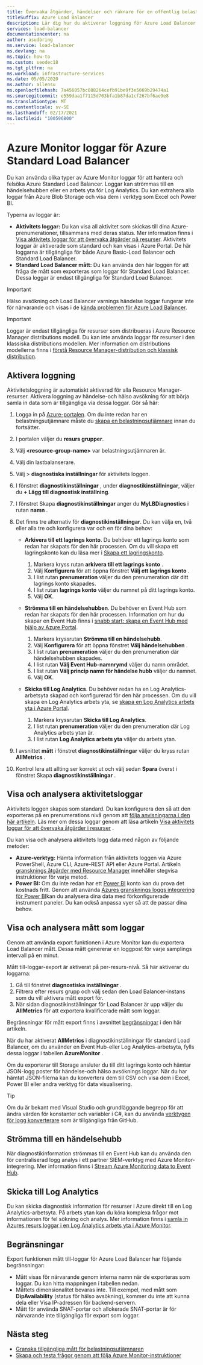 ```yaml
---
title: Övervaka åtgärder, händelser och räknare för en offentlig belastningsutjämnare
titleSuffix: Azure Load Balancer
description: Lär dig hur du aktiverar loggning för Azure Load Balancer.
services: load-balancer
documentationcenter: na
author: asudbring
ms.service: load-balancer
ms.devlang: na
ms.topic: how-to
ms.custom: seodec18
ms.tgt_pltfrm: na
ms.workload: infrastructure-services
ms.date: 05/05/2020
ms.author: allensu
ms.openlocfilehash: 7a456057bc088264cefb91be9f3e5069b29474a1
ms.sourcegitcommit: e559daa1f7115d703bfa1b87da1cf267bf6ae9e8
ms.translationtype: MT
ms.contentlocale: sv-SE
ms.lasthandoff: 02/17/2021
ms.locfileid: "100596800"
---
```

# <a name="azure-monitor-logs-for-azure-standard-load-balancer"></a>Azure Monitor loggar för Azure Standard Load Balancer

Du kan använda olika typer av Azure Monitor loggar för att hantera och felsöka Azure Standard Load Balancer. Loggar kan strömmas till en händelsehubben eller en arbets yta för Log Analytics. Du kan extrahera alla loggar från Azure Blob Storage och visa dem i verktyg som Excel och Power BI. 

Typerna av loggar är:

* **Aktivitets loggar:** Du kan visa all aktivitet som skickas till dina Azure-prenumerationer, tillsammans med deras status. Mer information finns i [Visa aktivitets loggar för att övervaka åtgärder på resurser](../azure-resource-manager/management/view-activity-logs.md). Aktivitets loggar är aktiverade som standard och kan visas i Azure Portal. De här loggarna är tillgängliga för både Azure Basic-Load Balancer och Standard Load Balancer.
* **Standard Load Balancer mått:** Du kan använda den här loggen för att fråga de mått som exporteras som loggar för Standard Load Balancer. Dessa loggar är endast tillgängliga för Standard Load Balancer.

> [!IMPORTANT]
> Hälso avsökning och Load Balancer varnings händelse loggar fungerar inte för närvarande och visas i de [kända problemen för Azure Load Balancer](whats-new.md#known-issues). 

> [!IMPORTANT]
> Loggar är endast tillgängliga för resurser som distribueras i Azure Resource Manager distributions modell. Du kan inte använda loggar för resurser i den klassiska distributions modellen. Mer information om distributions modellerna finns i [förstå Resource Manager-distribution och klassisk distribution](../azure-resource-manager/management/deployment-models.md).

## <a name="enable-logging"></a>Aktivera loggning

Aktivitetsloggning är automatiskt aktiverad för alla Resource Manager-resurser. Aktivera loggning av händelse-och hälso avsökning för att börja samla in data som är tillgängliga via dessa loggar. Gör så här:

1. Logga in på [Azure-portalen](https://portal.azure.com). Om du inte redan har en belastningsutjämnare måste du [skapa en belastningsutjämnare](./quickstart-load-balancer-standard-public-portal.md) innan du fortsätter.
1. I portalen väljer du **resurs grupper**.
2. Välj **\<resource-group-name>** var belastningsutjämnaren är.
3. Välj din lastbalanserare.
4. Välj   >  **diagnostiska inställningar** för aktivitets loggen.
5. I fönstret **diagnostikinställningar** , under **diagnostikinställningar**, väljer du **+ Lägg till diagnostisk inställning**.
6. I fönstret Skapa **diagnostikinställningar** anger du **MyLBDiagnostics** i rutan **namn** .
7. Det finns tre alternativ för **diagnostikinställningar**. Du kan välja en, två eller alla tre och konfigurera var och en för dina behov:

   * **Arkivera till ett lagrings konto**. Du behöver ett lagrings konto som redan har skapats för den här processen. Om du vill skapa ett lagringskonto kan du läsa mer i [Skapa ett lagringskonto](../storage/common/storage-account-create.md?tabs=azure-portal).
     1. Markera kryss rutan **arkivera till ett lagrings konto** .
     2. Välj **Konfigurera** för att öppna fönstret **Välj ett lagrings konto** .
     3. I list rutan **prenumeration** väljer du den prenumeration där ditt lagrings konto skapades.
     4. I list rutan **lagrings konto** väljer du namnet på ditt lagrings konto.
     5. Välj **OK**.

   * **Strömma till en händelsehubben**. Du behöver en Event Hub som redan har skapats för den här processen. Information om hur du skapar en Event Hub finns i [snabb start: skapa en Event Hub med hjälp av Azure Portal](../event-hubs/event-hubs-create.md).
     1. Markera kryssrutan **Strömma till en händelsehubb**.
     2. Välj **Konfigurera** för att öppna fönstret **Välj händelsehubben** .
     3. I list rutan **prenumeration** väljer du den prenumeration där händelsehubben skapades.
     4. I list rutan **Välj Event Hub-namnrymd** väljer du namn området.
     5. I list rutan **Välj princip namn för händelse hubb** väljer du namnet.
     6. Välj **OK**.

   * **Skicka till Log Analytics**. Du behöver redan ha en Log Analytics-arbetsyta skapad och konfigurerad för den här processen. Om du vill skapa en Log Analytics arbets yta, se [skapa en Log Analytics arbets yta i Azure Portal](../azure-monitor/logs/quick-create-workspace.md).
     1. Markera kryssrutan **Skicka till Log Analytics**.
     2. I list rutan **prenumeration** väljer du den prenumeration där Log Analytics arbets ytan är.
     3. I list rutan **Log Analytics arbets yta** väljer du arbets ytan.

8. I avsnittet **mått** i fönstret **diagnostikinställningar** väljer du kryss rutan **AllMetrics** .

9. Kontrol lera att allting ser korrekt ut och välj sedan **Spara** överst i fönstret Skapa **diagnostikinställningar** .

## <a name="view-and-analyze-the-activity-log"></a>Visa och analysera aktivitetsloggar

Aktivitets loggen skapas som standard. Du kan konfigurera den så att den exporteras på en prenumerations nivå genom att [följa anvisningarna i den här artikeln](../azure-monitor/platform/activity-log.md). Läs mer om dessa loggar genom att läsa artikeln [Visa aktivitets loggar för att övervaka åtgärder i resurser](../azure-resource-manager/management/view-activity-logs.md) .

Du kan visa och analysera aktivitets logg data med någon av följande metoder:

* **Azure-verktyg:** Hämta information från aktivitets loggen via Azure PowerShell, Azure CLI, Azure-REST API eller Azure Portal. Artikeln [gransknings åtgärder med Resource Manager](../azure-resource-manager/management/view-activity-logs.md) innehåller stegvisa instruktioner för varje metod.
* **Power BI:** Om du inte redan har ett [Power BI](https://powerbi.microsoft.com/pricing) konto kan du prova det kostnads fritt. Genom att använda [Azures gransknings loggs integrering för Power BI](https://powerbi.microsoft.com/integrations/azure-audit-logs/)kan du analysera dina data med förkonfigurerade instrument paneler. Du kan också anpassa vyer så att de passar dina behov.

## <a name="view-and-analyze-metrics-as-logs"></a>Visa och analysera mått som loggar
Genom att använda export funktionen i Azure Monitor kan du exportera Load Balancer mått. Dessa mått genererar en loggpost för varje samplings intervall på en minut.

Mått till-loggar-export är aktiverat på per-resurs-nivå. Så här aktiverar du loggarna:

1. Gå till fönstret **diagnostiska inställningar** .
1. Filtrera efter resurs grupp och välj sedan den Load Balancer-instans som du vill aktivera mått export för. 
1. När sidan diagnostikinställningar för Load Balancer är upp väljer du **AllMetrics** för att exportera kvalificerade mått som loggar.

Begränsningar för mått export finns i avsnittet [begränsningar](#limitations) i den här artikeln.

När du har aktiverat **AllMetrics** i diagnostikinställningar för standard Load Balancer, om du använder en Event Hub-eller Log Analytics-arbetsyta, fylls dessa loggar i tabellen **AzureMonitor** . 

Om du exporterar till Storage ansluter du till ditt lagrings konto och hämtar JSON-logg poster för händelse-och hälso avsöknings loggar. När du har hämtat JSON-filerna kan du konvertera dem till CSV och visa dem i Excel, Power BI eller andra verktyg för data visualisering. 

> [!TIP]
> Om du är bekant med Visual Studio och grundläggande begrepp för att ändra värden för konstanter och variabler i C#, kan du använda [verktygen för logg konverterare](https://github.com/Azure-Samples/networking-dotnet-log-converter) som är tillgängliga från GitHub.

## <a name="stream-to-an-event-hub"></a>Strömma till en händelsehubb
När diagnostikinformation strömmas till en Event Hub kan du använda den för centraliserad logg analys i ett partner SIEM-verktyg med Azure Monitor-integrering. Mer information finns i [Stream Azure Monitoring data to Event Hub](../azure-monitor/essentials/stream-monitoring-data-event-hubs.md#partner-tools-with-azure-monitor-integration).

## <a name="send-to-log-analytics"></a>Skicka till Log Analytics
Du kan skicka diagnostisk information för resurser i Azure direkt till en Log Analytics-arbetsyta. På arbets ytan kan du köra komplexa frågor mot informationen för fel sökning och analys. Mer information finns i [samla in Azures resurs loggar i en Log Analytics arbets yta i Azure Monitor](../azure-monitor/essentials/resource-logs.md#send-to-log-analytics-workspace).

## <a name="limitations"></a>Begränsningar
Export funktionen mått till-loggar för Azure Load Balancer har följande begränsningar:
* Mått visas för närvarande genom interna namn när de exporteras som loggar. Du kan hitta mappningen i tabellen nedan.
* Måttets dimensionalitet bevaras inte. Till exempel, med mått som **DipAvailability** (status för hälso avsökning), kommer du inte att kunna dela eller Visa IP-adressen för backend-servern.
* Mått för använda SNAT-portar och allokerade SNAT-portar är för närvarande inte tillgängliga för export som loggar.

## <a name="next-steps"></a>Nästa steg
* [Granska tillgängliga mått för belastningsutjämnaren](./load-balancer-standard-diagnostics.md)
* [Skapa och testa frågor genom att följa Azure Monitor-instruktioner](../azure-monitor/log-query/log-query-overview.md)